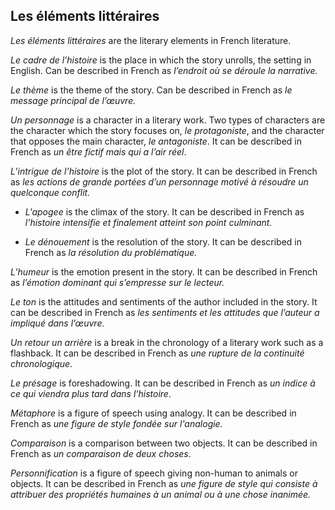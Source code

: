 ## **Les éléments littéraires**

*Les éléments littéraires* are the literary elements in French literature.

*Le cadre de l’histoire* is the place in which the story unrolls, the setting in English. Can be described in French as *l’endroit où se déroule la narrative.*

*Le thème* is the theme of the story. Can be described in French as *le message principal de l’œuvre.*

*Un personnage* is a character in a literary work. Two types of characters are the character which the story focuses on, *le protagoniste*, and the character that opposes the main character, *le antagoniste*. It can be described in French as *un être fictif mais qui a l’air réel*.

*L’intrigue de l’histoire* is the plot of the story. It can be described in French as *les actions de grande portées d’un personnage motivé à résoudre un quelconque conflit.*

-   *L'apogee* is the climax of the story. It can be described in French as *l’histoire intensifie et finalement atteint son point culminant.*
   
-   *Le dénouement* is the resolution of the story. It can be described in French as *la résolution du problématique.*

*L’humeur* is the emotion present in the story. It can be described in French as *l’émotion dominant qui s’empresse sur le lecteur.*

*Le ton* is the attitudes and sentiments of the author included in the story. It can be described in French as *les sentiments et les attitudes que l’auteur a impliqué dans l’œuvre.*

*Un retour un arrière* is a break in the chronology of a literary work such as a flashback. It can be described in French as *une rupture de la continuité chronologique*.

*Le présage* is foreshadowing. It can be described in French as *un indice à ce qui viendra plus tard dans l’histoire*.

*Métaphore* is a figure of speech using analogy. It can be described in French as *une figure de style fondée sur l'analogie.*

*Comparaison* is a comparison between two objects. It can be described in French as *un comparaison de deux choses*.

*Personnification* is a figure of speech giving non-human to animals or objects. It can be described in French as *une figure de style qui consiste à attribuer des propriétés humaines à un animal ou à une chose inanimée.*